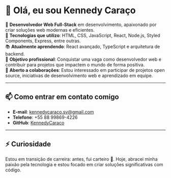 # 👋 Olá, eu sou Kennedy Caraço  

🌟 **Desenvolvedor Web Full-Stack** em desenvolvimento, apaixonado por criar soluções web modernas e eficientes.  
🚀 **Tecnologias que utilizo**: HTML, CSS, JavaScript, React, Node.js, Styled Components, Express, entre outras.  
📚 **Atualmente aprendendo**: React avançado, TypeScript e arquitetura de backend.  
🎯 **Objetivo profissional**: Conquistar uma vaga como desenvolvedor web e contribuir para projetos que impactem o mundo de forma positiva.  
🤝 **Aberto a colaborações**: Estou interessado em participar de projetos open source, iniciativas de desenvolvimento web e aprendizado em equipe.  

---

## 📫 Como entrar em contato comigo  

- **E-mail**: kennedycaraco.sv@gmail.com  
- **Telefone**: +55 88 99869-4226  
- **GitHub**: [KennedyCaraco](https://github.com/KennedyCaraco)  

---

## ⚡ Curiosidade  

Estou em transição de carreira: antes, fui carteiro 📨. Hoje, abracei minha paixão pela tecnologia e estou focado em criar soluções significativas com código.  
